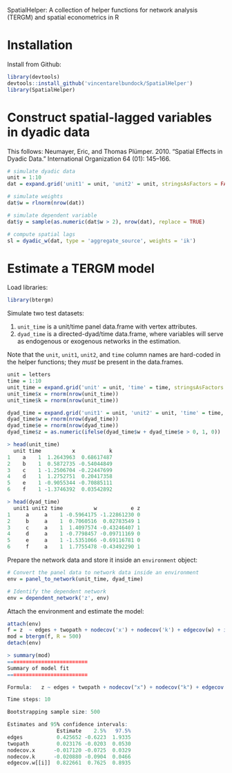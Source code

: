SpatialHelper: A collection of helper functions for network analysis (TERGM) and spatial econometrics in R

# Installation

Install from Github:

```R
library(devtools)
devtools::install_github('vincentarelbundock/SpatialHelper')
library(SpatialHelper)
```

# Construct spatial-lagged variables in dyadic data

This follows: Neumayer, Eric, and Thomas Plümper. 2010. “Spatial Effects in Dyadic Data.” International Organization 64 (01): 145–166.

```R
# simulate dyadic data
unit = 1:10
dat = expand.grid('unit1' = unit, 'unit2' = unit, stringsAsFactors = FALSE)

# simulate weights
dat$w = rlnorm(nrow(dat))

# simulate dependent variable
dat$y = sample(as.numeric(dat$w > 2), nrow(dat), replace = TRUE)

# compute spatial lags
sl = dyadic_w(dat, type = 'aggregate_source', weights = 'ik')
```

# Estimate a TERGM model

Load libraries:

```R
library(btergm)
```

Simulate two test datasets:

1.  `unit_time` is a unit/time panel data.frame with vertex attributes. 
2. `dyad_time` is a directed-dyad/time data.frame, where variables will serve as endogenous or exogenous networks in the estimation. 

Note that the `unit`, `unit1`, `unit2`, and `time` column names are hard-coded in the helper functions; they *must* be present in the data.frames.

```R
unit = letters
time = 1:10
unit_time = expand.grid('unit' = unit, 'time' = time, stringsAsFactors = FALSE) 
unit_time$x = rnorm(nrow(unit_time))
unit_time$k = rnorm(nrow(unit_time))

dyad_time = expand.grid('unit1' = unit, 'unit2' = unit, 'time' = time, stringsAsFactors = FALSE) 
dyad_time$w = rnorm(nrow(dyad_time))
dyad_time$e = rnorm(nrow(dyad_time))
dyad_time$z = as.numeric(ifelse(dyad_time$w + dyad_time$e > 0, 1, 0))

> head(unit_time)
  unit time          x           k
1    a    1  1.2643963  0.68617487
2    b    1  0.5872735 -0.54044849
3    c    1 -1.2506704 -0.22447699
4    d    1  1.2752751  0.20417358
5    e    1 -0.9055344 -0.70885111
6    f    1 -1.3746392  0.03542892

> head(dyad_time)
  unit1 unit2 time          w           e z
1     a     a    1 -0.5964175 -1.22861230 0
2     b     a    1  0.7060516  0.02783549 1
3     c     a    1  1.4097574 -0.43246407 1
4     d     a    1 -0.7798457 -0.09711169 0
5     e     a    1 -1.5351066 -0.69116781 0
6     f     a    1  1.7755478 -0.43492290 1
```

Prepare the network data and store it inside an `environment` object:

```R
# Convert the panel data to network data inside an environment
env = panel_to_network(unit_time, dyad_time)

# Identify the dependent network
env = dependent_network('z', env)
```

Attach the environment and estimate the model:

```R
attach(env)
f = z  ~ edges + twopath + nodecov('x') + nodecov('k') + edgecov(w) + istar(2)
mod = btergm(f, R = 500)
detach(env)

> summary(mod)
==========================
Summary of model fit
==========================

Formula:   z ~ edges + twopath + nodecov("x") + nodecov("k") + edgecov(w) 

Time steps: 10 

Bootstrapping sample size: 500 

Estimates and 95% confidence intervals:
                Estimate    2.5%   97.5%
edges           0.425652 -0.6223  1.9335
twopath         0.023176 -0.0203  0.0530
nodecov.x      -0.017120 -0.0725  0.0329
nodecov.k      -0.020880 -0.0904  0.0466
edgecov.w[[i]]  0.822661  0.7625  0.8935
```
